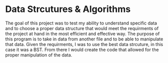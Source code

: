 # Data Strcutures & Algorithms

The goal of this project was to test my ability to understand specific data and to choose a proper data structure that would meet the requirments of the project at hand in the most efficient and effective way.  The purpose of this program is to take in data from another file and to be able to manipulate that data.  Given the requirments, I was to use the best data strcuture, in this case it was a BST.  From there I would create the code that allowed for the proper manipulation of the data. 

